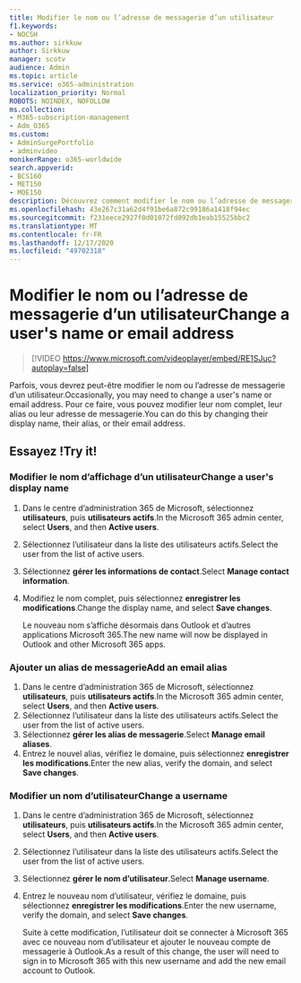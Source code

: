 ```yaml
---
title: Modifier le nom ou l’adresse de messagerie d’un utilisateur
f1.keywords:
- NOCSH
ms.author: sirkkuw
author: Sirkkuw
manager: scotv
audience: Admin
ms.topic: article
ms.service: o365-administration
localization_priority: Normal
ROBOTS: NOINDEX, NOFOLLOW
ms.collection:
- M365-subscription-management
- Adm_O365
ms.custom:
- AdminSurgePortfolio
- adminvideo
monikerRange: o365-worldwide
search.appverid:
- BCS160
- MET150
- MOE150
description: Découvrez comment modifier le nom ou l’adresse de messagerie d’un utilisateur.
ms.openlocfilehash: 43e267c31a62d4f91be6a872c99186a1418f94ec
ms.sourcegitcommit: f231eece2927f0d01072fd092db1eab15525bbc2
ms.translationtype: MT
ms.contentlocale: fr-FR
ms.lasthandoff: 12/17/2020
ms.locfileid: "49702318"
---
```

# <a name="change-a-users-name-or-email-address"></a><span data-ttu-id="361af-103">Modifier le nom ou l’adresse de messagerie d’un utilisateur</span><span class="sxs-lookup"><span data-stu-id="361af-103">Change a user's name or email address</span></span>

> [!VIDEO https://www.microsoft.com/videoplayer/embed/RE1SJuc?autoplay=false]

<span data-ttu-id="361af-104">Parfois, vous devrez peut-être modifier le nom ou l’adresse de messagerie d’un utilisateur.</span><span class="sxs-lookup"><span data-stu-id="361af-104">Occasionally, you may need to change a user's name or email address.</span></span> <span data-ttu-id="361af-105">Pour ce faire, vous pouvez modifier leur nom complet, leur alias ou leur adresse de messagerie.</span><span class="sxs-lookup"><span data-stu-id="361af-105">You can do this by changing their display name, their alias, or their email address.</span></span> 

## <a name="try-it"></a><span data-ttu-id="361af-106">Essayez !</span><span class="sxs-lookup"><span data-stu-id="361af-106">Try it!</span></span>

### <a name="change-a-users-display-name"></a><span data-ttu-id="361af-107">Modifier le nom d’affichage d’un utilisateur</span><span class="sxs-lookup"><span data-stu-id="361af-107">Change a user's display name</span></span>

1. <span data-ttu-id="361af-108">Dans le centre d’administration 365 de Microsoft, sélectionnez **utilisateurs**, puis **utilisateurs actifs**.</span><span class="sxs-lookup"><span data-stu-id="361af-108">In the Microsoft 365 admin center, select **Users**, and then **Active users**.</span></span>
1. <span data-ttu-id="361af-109">Sélectionnez l’utilisateur dans la liste des utilisateurs actifs.</span><span class="sxs-lookup"><span data-stu-id="361af-109">Select the user from the list of active users.</span></span>
1. <span data-ttu-id="361af-110">Sélectionnez **gérer les informations de contact**.</span><span class="sxs-lookup"><span data-stu-id="361af-110">Select **Manage contact information**.</span></span>
1. <span data-ttu-id="361af-111">Modifiez le nom complet, puis sélectionnez **enregistrer les modifications**.</span><span class="sxs-lookup"><span data-stu-id="361af-111">Change the display name, and select **Save changes**.</span></span>

    <span data-ttu-id="361af-112">Le nouveau nom s’affiche désormais dans Outlook et d’autres applications Microsoft 365.</span><span class="sxs-lookup"><span data-stu-id="361af-112">The new name will now be displayed in Outlook and other Microsoft 365 apps.</span></span>

### <a name="add-an-email-alias"></a><span data-ttu-id="361af-113">Ajouter un alias de messagerie</span><span class="sxs-lookup"><span data-stu-id="361af-113">Add an email alias</span></span>

1. <span data-ttu-id="361af-114">Dans le centre d’administration 365 de Microsoft, sélectionnez **utilisateurs**, puis **utilisateurs actifs**.</span><span class="sxs-lookup"><span data-stu-id="361af-114">In the Microsoft 365 admin center, select **Users**, and then **Active users**.</span></span>
1. <span data-ttu-id="361af-115">Sélectionnez l’utilisateur dans la liste des utilisateurs actifs.</span><span class="sxs-lookup"><span data-stu-id="361af-115">Select the user from the list of active users.</span></span>
1. <span data-ttu-id="361af-116">Sélectionnez **gérer les alias de messagerie**.</span><span class="sxs-lookup"><span data-stu-id="361af-116">Select **Manage email aliases**.</span></span>
1. <span data-ttu-id="361af-117">Entrez le nouvel alias, vérifiez le domaine, puis sélectionnez **enregistrer les modifications**.</span><span class="sxs-lookup"><span data-stu-id="361af-117">Enter the new alias, verify the domain, and select **Save changes**.</span></span>

### <a name="change-a-username"></a><span data-ttu-id="361af-118">Modifier un nom d’utilisateur</span><span class="sxs-lookup"><span data-stu-id="361af-118">Change a username</span></span>

1. <span data-ttu-id="361af-119">Dans le centre d’administration 365 de Microsoft, sélectionnez **utilisateurs**, puis **utilisateurs actifs**.</span><span class="sxs-lookup"><span data-stu-id="361af-119">In the Microsoft 365 admin center, select **Users**, and then **Active users**.</span></span>
1. <span data-ttu-id="361af-120">Sélectionnez l’utilisateur dans la liste des utilisateurs actifs.</span><span class="sxs-lookup"><span data-stu-id="361af-120">Select the user from the list of active users.</span></span>
1. <span data-ttu-id="361af-121">Sélectionnez **gérer le nom d’utilisateur**.</span><span class="sxs-lookup"><span data-stu-id="361af-121">Select **Manage username**.</span></span>
1. <span data-ttu-id="361af-122">Entrez le nouveau nom d’utilisateur, vérifiez le domaine, puis sélectionnez **enregistrer les modifications**.</span><span class="sxs-lookup"><span data-stu-id="361af-122">Enter the new username, verify the domain, and select **Save changes**.</span></span>

    <span data-ttu-id="361af-123">Suite à cette modification, l’utilisateur doit se connecter à Microsoft 365 avec ce nouveau nom d’utilisateur et ajouter le nouveau compte de messagerie à Outlook.</span><span class="sxs-lookup"><span data-stu-id="361af-123">As a result of this change, the user will need to sign in to Microsoft 365 with this new username and add the new email account to Outlook.</span></span>
